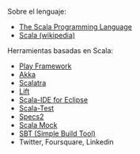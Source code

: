Sobre el lenguaje:

-   [The Scala Programming Language](http://www.scala-lang.org/)
-   [Scala (wikipedia)](http://en.wikipedia.org/wiki/Scala_(programming_language))

Herramientas basadas en Scala:

-   [Play Framework](http://www.playframework.com/)
-   [Akka](http://akka.io/)
-   [Scalatra](http://scalatra.org/)
-   [Lift](http://liftweb.net/)
-   [Scala-IDE for Eclipse](http://scala-ide.org/)
-   [Scala-Test](http://www.scalatest.org/)
-   [Specs2](http://etorreborre.github.com/specs2/)
-   [Scala Mock](http://scalamock.org/)
-   [SBT (Simple Build Tool)](https://github.com/sbt/sbt/)
-   Twitter, Foursquare, Linkedin

